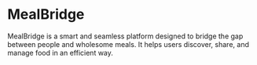 # MealBridge
MealBridge is a smart and seamless platform designed to bridge the gap between people and wholesome meals. It helps users discover, share, and manage food in an efficient way.
